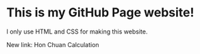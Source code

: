 # This is my GitHub Page website!

I only use HTML and CSS for making this website. 

New link: Hon Chuan Calculation